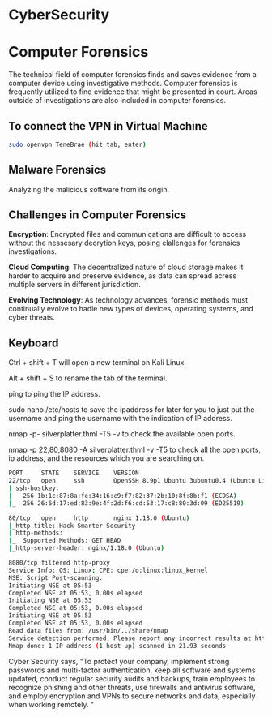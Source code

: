 # CyberSecurity

# Computer Forensics 
The technical field of computer forensics finds and saves evidence from a computer device using investigative methods. Computer forensics is frequently utilized to find evidence that might be presented in court. Areas outside of investigations are also included in computer forensics. 

## To connect the VPN in Virtual Machine
``` bash
sudo openvpn TeneBrae (hit tab, enter)
```

## Malware Forensics 
Analyzing the malicious software from its origin. 

## Challenges in Computer Forensics
**Encryption**: Encrypted files and communications are difficult to access without the nessesary decrytion keys, posing clallenges for forensics investigations.

**Cloud Computing**: The decentralized nature of cloud storage makes it harder to acquire and preserve evidence, as data can spread acress multiple servers in different jurisdiction.

**Evolving Technology**: As technology advances, forensic methods must continually evolve to hadle new types of devices, operating systems, and cyber threats.


## Keyboard
Ctrl + shift + T will open a new terminal on Kali Linux.

Alt + shift + S to rename the tab of the terminal.

ping <IPAddress> to ping the IP address.

sudo nano /etc/hosts to save the ipaddress for later for you to just put the username and ping the username with the indication of IP address.

nmap -p- silverplatter.thml -T5 -v  to check the available open ports.

nmap -p 22,80,8080 -A silverplatter.thml -v -T5 to check all the open ports, ip address, and the resources which you are searching on.

``` bash
PORT     STATE    SERVICE    VERSION
22/tcp   open     ssh        OpenSSH 8.9p1 Ubuntu 3ubuntu0.4 (Ubuntu Linux; protocol 2.0)
| ssh-hostkey: 
|   256 1b:1c:87:8a:fe:34:16:c9:f7:82:37:2b:10:8f:8b:f1 (ECDSA)
|_  256 26:6d:17:ed:83:9e:4f:2d:f6:cd:53:17:c8:80:3d:09 (ED25519)

80/tcp   open     http       nginx 1.18.0 (Ubuntu)
|_http-title: Hack Smarter Security
| http-methods: 
|_  Supported Methods: GET HEAD
|_http-server-header: nginx/1.18.0 (Ubuntu)

8080/tcp filtered http-proxy
Service Info: OS: Linux; CPE: cpe:/o:linux:linux_kernel
NSE: Script Post-scanning.
Initiating NSE at 05:53
Completed NSE at 05:53, 0.00s elapsed
Initiating NSE at 05:53
Completed NSE at 05:53, 0.00s elapsed
Initiating NSE at 05:53
Completed NSE at 05:53, 0.00s elapsed
Read data files from: /usr/bin/../share/nmap
Service detection performed. Please report any incorrect results at https://nmap.org/submit/ .
Nmap done: 1 IP address (1 host up) scanned in 21.93 seconds
```

Cyber Security says, "To protect your company, implement strong passwords and multi-factor authentication, keep all software and systems updated, conduct regular security audits and backups, train employees to recognize phishing and other threats, use firewalls and antivirus software, and employ encryption and VPNs to secure networks and data, especially when working remotely.  "
